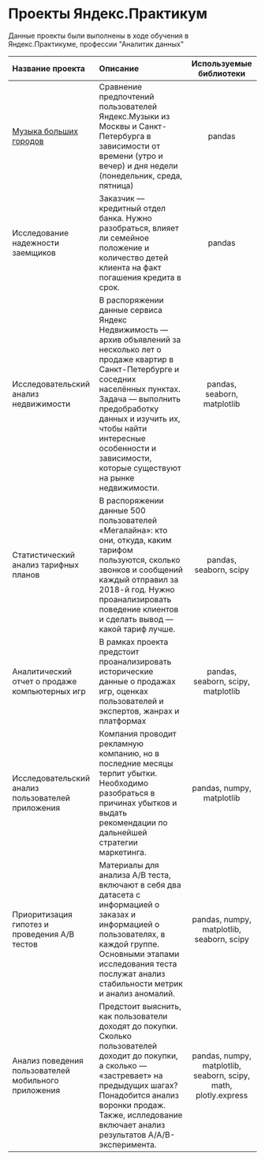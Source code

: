 # Проекты Яндекс.Практикум

Данные проекты были выполнены в ходе обучения в Яндекс.Практикуме, профессии "Аналитик данных"

| Название проекта      | Описание	             | Используемые библиотеки     |
| :-------------------- | :--------------------- |:---------------------------:|
| [Музыка больших городов](big_cities_music)  | Сравнение предпочтений пользователей Яндекс.Музыки из Москвы и Санкт-Петербурга в зависимости от времени (утро и вечер) и дня недели (понедельник, среда, пятница)| pandas |
| Исследование надежности заемщиков | Заказчик — кредитный отдел банка. Нужно разобраться, влияет ли семейное положение и количество детей клиента на факт погашения кредита в срок.| pandas |
| Исследовательский анализ недвижимости | В распоряжении данные сервиса Яндекс Недвижимость — архив объявлений за несколько лет о продаже квартир в Санкт-Петербурге и соседних населённых пунктах. Задача — выполнить предобработку данных и изучить их, чтобы найти интересные особенности и зависимости, которые существуют на рынке недвижимости.| pandas, seaborn, matplotlib |
| Статистический анализ тарифных планов | В распоряжении данные 500 пользователей «Мегалайна»: кто они, откуда, каким тарифом пользуются, сколько звонков и сообщений каждый отправил за 2018-й год. Нужно проанализировать поведение клиентов и сделать вывод — какой тариф лучше.| pandas, seaborn, scipy |
| Аналитический отчет о продаже компьютерных игр | В рамках проекта предстоит проанализировать исторические данные о продажах игр, оценках пользователей и экспертов, жанрах и платформах| pandas, seaborn, scipy, matplotlib |
| Исследовательский анализ пользователей приложения | Компания проводит рекламную компанию, но в последние месяцы терпит убытки. Необходимо разобраться в причинах убытков и выдать рекомендации по дальнейшей стратегии маркетинга.| pandas, numpy, matplotlib |
| Приоритизация гипотез и проведения A/B тестов | Материалы для анализа A/B теста, включают в себя два датасета с информацией о заказах и информацией о пользователях, в каждой группе. Основными этапами исследования теста послужат анализ стабильности метрик и анализ аномалий.| pandas, numpy, matplotlib, seaborn, scipy |
| Анализ поведения пользователей мобильного приложения | Предстоит выяснить, как пользователи доходят до покупки. Сколько пользователей доходит до покупки, а сколько — «застревает» на предыдущих шагах? Понадобится анализ воронки продаж. Также, ислледование включает анализ результатов A/A/B-эксперимента.| pandas, numpy, matplotlib, seaborn, scipy, math, plotly.express |

